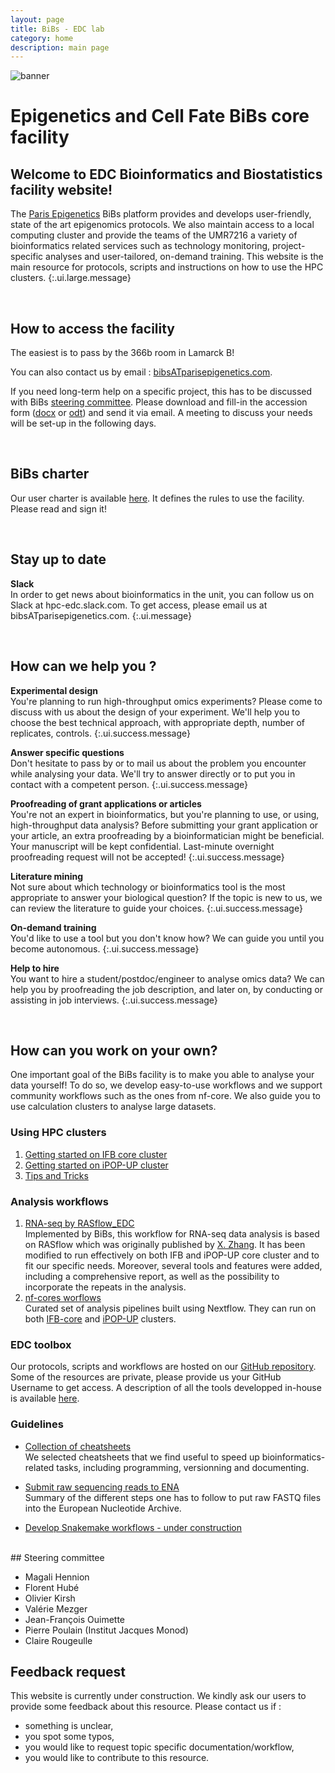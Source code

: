 ```yaml
---
layout: page
title: BiBs - EDC lab
category: home
description: main page
---
```


![banner]({{site.baseurl}}/images/banner.png)
# Epigenetics and Cell Fate BiBs core facility

## Welcome to EDC Bioinformatics and Biostatistics facility website!

The [Paris Epigenetics](http://parisepigenetics.com) BiBs platform provides and develops user-friendly, state of the art epigenomics protocols.  We also maintain access to a local computing cluster and provide the teams of the UMR7216 a variety of bioinformatics related services such as technology monitoring, project-specific analyses and user-tailored, on-demand training. This website is the main resource for protocols, scripts and instructions on how to use the HPC clusters.
{:.ui.large.message}

<br/>
  

## How to access the facility

The easiest is to pass by the 366b room in Lamarck B! 

You can also contact us by email : [bibsATparisepigenetics.com](mailto:bibsATparisepigenetics.com).

If you need long-term help on a specific project, this has to be discussed with BiBs [steering committee](#steering-committee). Please download and fill-in the accession form ([docx]({{site.baseurl}}/documents/accession_plateforme.docx) or [odt]({{site.baseurl}}/documents/accession_plateforme.odt)) and send it via email. A meeting to discuss your needs will be set-up in the following days.

<br/>


## BiBs charter
Our user charter is available [here]({{site.baseurl}}/documents/BiBs_charte.v0.3.pdf). It defines the rules to use the facility. Please read and sign it!

<br/>

## Stay up to date

<span> <b>Slack</b></span><br> In order to get news about bioinformatics in the unit, you can follow us on Slack at hpc-edc.slack.com. To get access, please email us at bibsATparisepigenetics.com.
{:.ui.message}

<br/>

## How can we help you ?

<span> <b>Experimental design</b></span><br> You're planning to run high-throughput omics experiments? Please come to discuss with us about the design of your experiment. We'll help you to choose the best technical approach, with appropriate depth, number of replicates, controls. 
{:.ui.success.message}

<span> <b>Answer specific questions</b></span><br> Don't hesitate to pass by or to mail us about the problem you encounter while analysing your data. We'll try to answer directly or to put you in contact with a competent person. 
{:.ui.success.message} 

<span> <b>Proofreading of grant applications or articles</b></span><br> You're not an expert in bioinformatics, but you're planning to use, or using, high-throughput data analysis? Before submitting your grant application or your article, an extra proofreading by a bioinformatician might be beneficial. Your manuscript will be kept confidential. Last-minute overnight proofreading request will not be accepted! 
{:.ui.success.message}

<span> <b>Literature mining</b></span><br> Not sure about which technology or bioinformatics tool is the most appropriate to answer your biological question? If the topic is new to us, we can review the literature to guide your choices. 
{:.ui.success.message}

<span> <b>On-demand training</b></span><br> You'd like to use a tool but you don't know how? We can guide you until you become autonomous. 
{:.ui.success.message}

<span> <b>Help to hire</b></span><br> You want to hire a student/postdoc/engineer to analyse omics data? We can help you by proofreading the job description, and later on, by conducting or assisting in job interviews. 
{:.ui.success.message}


<br/>

## How can you work on your own? 

One important goal of the BiBs facility is to make you able to analyse your data yourself! To do so, we develop easy-to-use workflows and we support community workflows such as the ones from nf-core. We also guide you to use calculation clusters to analyse large datasets. 

### Using HPC clusters
1. [Getting started on IFB core cluster]({{site.baseurl}}/cluster/ifb/#/cluster)
2. [Getting started on iPOP-UP cluster]({{site.baseurl}}/cluster/ipopup/#/cluster)
3. [Tips and Tricks]({{site.baseurl}}/cluster/tips/#/cluster)

### Analysis workflows
  1. [RNA-seq by RASflow_EDC]({{site.baseurl}}/edctools/workflows/rasflow_edc/#/edctools)  
  Implemented by BiBs, this workflow for RNA-seq data analysis is based on RASflow which was originally published by [X. Zhang](https://bmcbioinformatics.biomedcentral.com/articles/10.1186/s12859-020-3433-x). It has been modified to run effectively on both IFB and iPOP-UP core cluster and to fit our specific needs. Moreover, several tools and features were added, including a comprehensive report, as well as the possibility to incorporate the repeats in the analysis. 
  2. [nf-cores worflows]({{site.baseurl}}/edctools/workflows/nf-cores/#/edctools/)  
  Curated set of analysis pipelines built using Nextflow. They can run on both [IFB-core](https://www.france-bioinformatique.fr/cluster-ifb-core/) and [iPOP-UP](https://ipop-up.docs.rpbs.univ-paris-diderot.fr/documentation/) clusters. 

### EDC toolbox
Our protocols, scripts and workflows are hosted on our [GitHub repository](https://github.com/parisepigenetics). Some of the resources are private, please provide us your GitHub Username to get access. A description of all the tools developped in-house is available [here]({{site.baseurl}}/edctools/githubrepo/#/edctools). 

### Guidelines

- [Collection of cheatsheets]({{site.baseurl}}/guidelines/cheatsheets/#/guidelines)  
We selected cheatsheets that we find useful to speed up bioinformatics-related tasks, including programming, versionning and documenting.

- [Submit raw sequencing reads to ENA]({{site.baseurl}}/guidelines/enasubmission/#/guidelines)  
Summary of the different steps one has to follow to put raw FASTQ files into the European Nucleotide Archive. 

- [Develop Snakemake workflows - under construction]({{site.baseurl}}/guidelines/snakemake/#/guidelines)  



<br/>
## Steering committee

- Magali Hennion
- Florent Hubé
- Olivier Kirsh
- Valérie Mezger
- Jean-François Ouimette
- Pierre Poulain (Institut Jacques Monod)
- Claire Rougeulle

## Feedback request

This website is currently under construction. We kindly ask our users to provide some feedback about this resource. Please contact us if :

- something is unclear, 
- you spot some typos,
- you would like to request topic specific documentation/workflow,
- you would like to contribute to this resource. 
